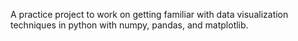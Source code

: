 A practice project to work on getting familiar with data visualization techniques in python with numpy, pandas, and matplotlib.
